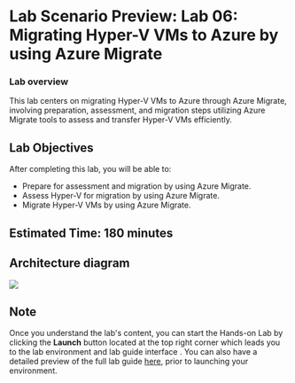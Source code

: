 # Lab Scenario Preview: Lab 06: Migrating Hyper-V VMs to Azure by using Azure Migrate

### Lab overview

This lab centers on migrating Hyper-V VMs to Azure through Azure Migrate, involving preparation, assessment, and migration steps utilizing Azure Migrate tools to assess and transfer Hyper-V VMs efficiently.

## Lab Objectives
  
After completing this lab, you will be able to:

   -  Prepare for assessment and migration by using Azure Migrate.
   -  Assess Hyper-V for migration by using Azure Migrate.
   -  Migrate Hyper-V VMs by using Azure Migrate.

## Estimated Time: 180 minutes

## Architecture diagram

![](nmedia/lab7.1.png)

## Note
Once you understand the lab's content, you can start the Hands-on Lab by clicking the **Launch** button located at the top right corner which leads you to the lab environment and lab guide interface . You can also have a detailed preview of the full lab guide [here](https://experience.cloudlabs.ai/#/labguidepreview/6d5ef30e-e3ea-4d37-8f64-9405b46a92b6), prior to launching your environment.

